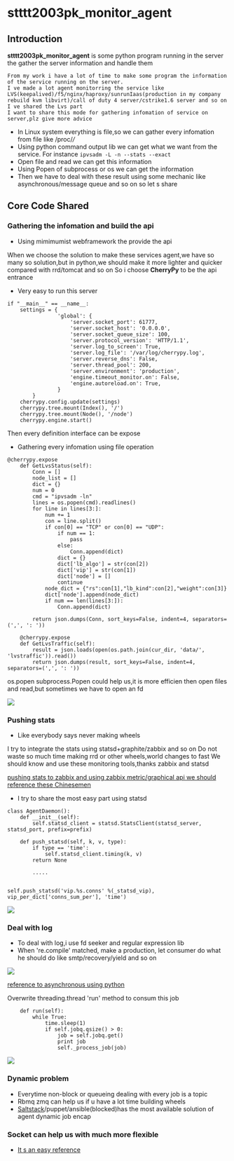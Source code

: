 # stttt2003pk_monitor_agent

## Introduction

**stttt2003pk_monitor_agent** is some python program running in the server the gather the server information and handle them

```
From my work i have a lot of time to make some program the information of the service running on the server.
I ve made a lot agent monitorring the service like LVS(keepalived)/f5/nginx/haproxy/sunrunIaas(production in my company rebuild kvm libvirt)/call of duty 4 server/cstrike1.6 server and so on
I ve shared the Lvs part
I want to share this mode for gathering infomation of service on server,plz give more advice
```

* In Linux system everything is file,so we can gather every infomation from file like /proc/*/*
* Using python command output lib we can get what we want from the service.
For instance `ipvsadm -L -n --stats --exact`
* Open file and read we can get this information
* Using Popen of subprocess or os we can get the information
* Then we have to deal with these result using some mechanic like asynchronous/message queue and so on
 so let s share

## Core Code Shared

### Gathering the infomation and build the api

* Using mimimumist webframework the provide the api

When we choose the solution to make these services agent,we have so many so solution,but in python,we should make it more lighter and quicker compared with rrd/tomcat and so on
So i choose **CherryPy** to be the api entrance

* Very easy to run this server

```
if "__main__" == __name__:
    settings = {
                'global': {
                    'server.socket_port': 61777,
                    'server.socket_host': '0.0.0.0',
                    'server.socket_queue_size': 100,
                    'server.protocol_version': 'HTTP/1.1',
                    'server.log_to_screen': True,
                    'server.log_file': '/var/log/cherrypy.log',
                    'server.reverse_dns': False,
                    'server.thread_pool': 200,
                    'server.environment': 'production',
                    'engine.timeout_monitor.on': False,
                    'engine.autoreload.on': True,
                }
        }
    cherrypy.config.update(settings)
    cherrypy.tree.mount(Index(), '/')
    cherrypy.tree.mount(Node(), '/node')
    cherrypy.engine.start()
```

Then every definition interface can be expose

* Gathering every infomation using file operation

```
@cherrypy.expose
    def GetLvsStatus(self):
        Conn = []
        node_list = []
        dict = {}
        num = 0
        cmd = "ipvsadm -ln"
        lines = os.popen(cmd).readlines()
        for line in lines[3:]:
            num += 1
            con = line.split()
            if con[0] == "TCP" or con[0] == "UDP":
                if num == 1:
                    pass
                else:
                    Conn.append(dict)
                dict = {}
                dict['lb_algo'] = str(con[2])
                dict['vip'] = str(con[1])
                dict['node'] = []
                continue
            node_dict = {"rs":con[1],"lb_kind":con[2],"weight":con[3]}
            dict['node'].append(node_dict)
            if num == len(lines[3:]):
                Conn.append(dict)

        return json.dumps(Conn, sort_keys=False, indent=4, separators=(',', ': '))

    @cherrypy.expose
    def GetLvsTraffic(self):
        result = json.loads(open(os.path.join(cur_dir, 'data/', 'lvstraffic')).read())
        return json.dumps(result, sort_keys=False, indent=4, separators=(',', ': '))
```

os.popen subprocess.Popen could help us,it is more efficien then open files and read,but sometimes we have to open an fd

![](https://raw.github.com/stttt2003pk/stttt2003pk_monitor_agent_cherry/master/screenshot/cherry.png)

### Pushing stats

* Like everybody says never making wheels

I try to integrate the stats using statsd+graphite/zabbix and so on
Do not waste so much time making rrd or other wheels,world changes to fast
We should know and use these monitoring tools,thanks zabbix and statsd

[pushing stats to zabbix and using zabbix metric/graphical api we should reference these Chinesemen](https://github.com/ywzhou123/EWP_OMS)

* I try to share the most easy part using statsd

```
class AgentDaemon():
    def __init__(self):
        self.statsd_client = statsd.StatsClient(statsd_server, statsd_port, prefix=prefix)

    def push_statsd(self, k, v, type):
        if type == 'time':
            self.statsd_client.timing(k, v)
        return None

        .....


self.push_statsd('vip.%s.conns' %(_statsd_vip), vip_per_dict['conns_sum_per'], 'time')
```

![](https://raw.github.com/stttt2003pk/stttt2003pk_monitor_agent_cherry/master/screenshot/graphite.png)

### Deal with log

* To deal with log,i use fd seeker and regular expression lib
* When 're.compile' matched, make a production, let consumer do what he should do like smtp/recovery/yield and so on

![](https://raw.github.com/stttt2003pk/stttt2003pk_monitor_agent_cherry/master/screenshot/queue.png)

[reference to asynchronous using python](https://my.oschina.net/leejun2005/blog/501448)

Overwrite threading.thread 'run' method to consum this job

```
    def run(self):
        while True:
            time.sleep(1)
            if self.jobq.qsize() > 0:
                job = self.jobq.get()
                print job
                self._process_job(job)
```

![](https://raw.github.com/stttt2003pk/stttt2003pk_monitor_agent_cherry/master/screenshot/log.png)

### Dynamic problem
* Everytime non-block or queueing dealing with every job is a topic
* Rbmq zmq can help us if u have a lot time building wheels
* [Saltstack](https://saltstack.com/)/puppet/ansible(blocked)has the most available solution of agent dynamic job encap

### Socket can help us with much more flexible

* [It s an easy reference](https://github.com/stttt2003pk/stttt2003pk_game_server_manager_api/blob/master/agent.py)













